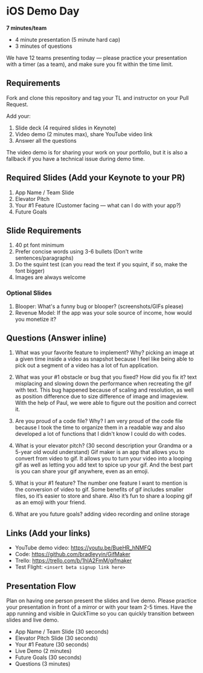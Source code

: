 # iOS Demo Day

**7 minutes/team**

* 4 minute presentation (5 minute hard cap)
* 3 minutes of questions

We have 12 teams presenting today — please practice your presentation with a timer (as a team), and make sure you fit within the time limit.

## Requirements

Fork and clone this repository and tag your TL and instructor on your Pull Request.

Add your: 

1. Slide deck (4 required slides in Keynote)
2. Video demo (2 minutes max), share YouTube video link
3. Answer all the questions

The video demo is for sharing your work on your portfolio, but it is also a fallback if you have a technical issue during demo time.

## Required Slides (Add your Keynote to your PR)

1. App Name / Team Slide
2. Elevator Pitch
3. Your #1 Feature (Customer facing — what can I do with your app?)
4. Future Goals

## Slide Requirements

1. 40 pt font minimum
2. Prefer concise words using 3-6 bullets (Don't write sentences/paragraphs)
3. Do the squint test (can you read the text if you squint, if so, make the font bigger)
4. Images are always welcome

### Optional Slides

1. Blooper: What's a funny bug or blooper? (screenshots/GIFs please)
2. Revenue Model: If the app was your sole source of income, how would you monetize it?

## Questions (Answer inline)

1. What was your favorite feature to implement? Why?
  picking an image at a given time inside a video as snapshot because I feel like being able to pick out a segment of a video has a lot of fun application.
  
2. What was your #1 obstacle or bug that you fixed? How did you fix it?
  text misplacing and slowing down the performance when recreating the gif with text. This bug happened because of scaling and resolution, as well as position difference due to size difference of image and imageview. With the help of Paul, we were able to figure out the position and correct it.
  
3. Are you proud of a code file? Why?
  I am very proud of the code file because I took the time to organize them in a readable way and also developed a lot of functions that I didn't know I could do with codes.
  
4. What is your elevator pitch? (30 second description your Grandma or a 5-year old would understand)
  Gif maker is an app that allows you to convert from video to gif. It allows you to turn your video into a looping gif as well as letting you add text to spice up your gif. And the best part is you can share your gif anywhere, even as an emoji.
  
5. What is your #1 feature?
  The number one feature I want to mention is the conversion of video to gif. Some benefits of gif includes smaller files, so it’s easier to store and share. Also it’s fun to share a looping gif as an emoji with your friend.
  
6. What are you future goals?
  adding video recording and online storage

## Links (Add your links)

* YouTube demo video: https://youtu.be/BueHR_hNMFQ
* Code: https://github.com/bradleyyin/GifMaker
* Trello: https://trello.com/b/1hIA2FmM/gifmaker
* Test Flight: `<insert beta signup link here>`

## Presentation Flow

Plan on having one person present the slides and live demo. Please practice your presentation in front of a mirror or with your team 2-5 times. Have the app running and visible in QuickTime so you can quickly transition between slides and live demo.

* App Name / Team Slide (30 seconds)
* Elevator Pitch Slide (30 seconds)
* Your #1 Feature (30 seconds)
* Live Demo (2 minutes)
* Future Goals (30 seconds)
* Questions (3 minutes)
